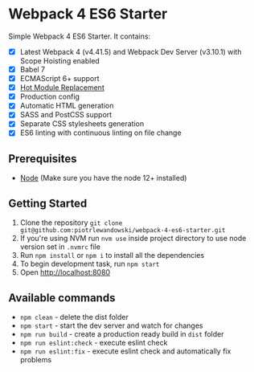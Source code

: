 # Webpack 4 ES6 Starter

Simple Webpack 4 ES6 Starter. It contains:
- [x] Latest Webpack 4 (v4.41.5) and Webpack Dev Server (v3.10.1) with Scope Hoisting enabled
- [x] Babel 7
- [x] ECMAScript 6+ support
- [x] [Hot Module Replacement](https://webpack.js.org/concepts/hot-module-replacement)
- [x] Production config
- [x] Automatic HTML generation
- [x] SASS and PostCSS support
- [x] Separate CSS stylesheets generation
- [x] ES6 linting with continuous linting on file change

## Prerequisites

* [Node](https://nodejs.org/) (Make sure you have the node 12+ installed)

## Getting Started

1. Clone the repository `git clone git@github.com:piotrlewandowski/webpack-4-es6-starter.git`
2. If you're using NVM run `nvm use` inside project directory to use node version set in `.nvmrc` file
3. Run `npm install` or `npm i` to install all the dependencies
4. To begin development task, run `npm start`
5. Open [http://localhost:8080](http://localhost:8080)

## Available commands

- `npm clean` - delete the dist folder
- `npm start` - start the dev server and watch for changes
- `npm run build` - create a production ready build in `dist` folder
- `npm run eslint:check` - execute eslint check
- `npm run eslint:fix` - execute eslint check and automatically fix problems
